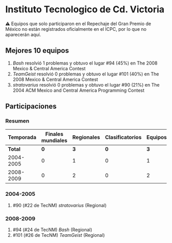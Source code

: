---
---

# Instituto Tecnologico de Cd. Victoria

:warning: Equipos que solo participaron en el Repechaje del Gran Premio de México no están registrados oficialmente en el ICPC, por lo que no aparecerán aquí.

## Mejores 10 equipos

1. _Bash_ resolvió 1 problemas y obtuvo el lugar #94 (45%) en The 2008 Mexico & Central America Contest
1. _TeamGeist_ resolvió 0 problemas y obtuvo el lugar #101 (40%) en The 2008 Mexico & Central America Contest
1. _stratovarius_ resolvió 0 problemas y obtuvo el lugar #90 (21%) en The 2004 ACM Mexico and Central America Programming Contest

## Participaciones

### Resumen

| Temporada | Finales mundiales | Regionales | Clasificatorios | Equipos |
| --- | --- | --- | --- | --- |
| **Total** | **0** | **3** | **0** | **3** |
| 2004-2005 | 0 | 1 | 0 | 1 |
| 2008-2009 | 0 | 2 | 0 | 2 |

### 2004-2005

1. #90 (#22 de TecNM) _stratovarius_ (Regional)

### 2008-2009

1. #94 (#24 de TecNM) _Bash_ (Regional)
1. #101 (#26 de TecNM) _TeamGeist_ (Regional)



